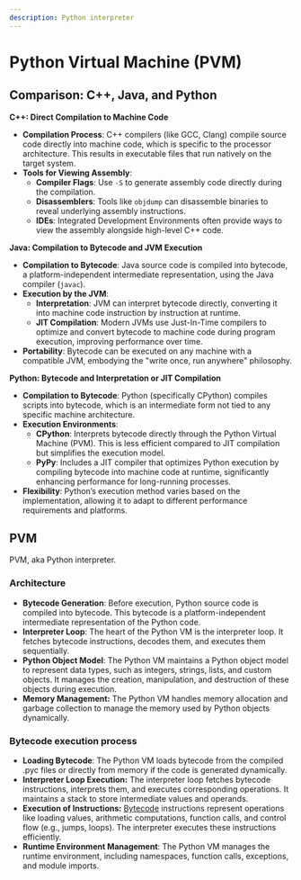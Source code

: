 ```yaml
---
description: Python interpreter
---
```


# Python Virtual Machine (PVM)

## Comparison: C++, Java, and Python

**C++: Direct Compilation to Machine Code**

* **Compilation Process**: C++ compilers (like GCC, Clang) compile source code directly into machine code, which is specific to the processor architecture. This results in executable files that run natively on the target system.
* **Tools for Viewing Assembly**:
  * **Compiler Flags**: Use `-S` to generate assembly code directly during the compilation.
  * **Disassemblers**: Tools like `objdump` can disassemble binaries to reveal underlying assembly instructions.
  * **IDEs**: Integrated Development Environments often provide ways to view the assembly alongside high-level C++ code.

**Java: Compilation to Bytecode and JVM Execution**

* **Compilation to Bytecode**: Java source code is compiled into bytecode, a platform-independent intermediate representation, using the Java compiler (`javac`).
* **Execution by the JVM**:
  * **Interpretation**: JVM can interpret bytecode directly, converting it into machine code instruction by instruction at runtime.
  * **JIT Compilation**: Modern JVMs use Just-In-Time compilers to optimize and convert bytecode to machine code during program execution, improving performance over time.
* **Portability**: Bytecode can be executed on any machine with a compatible JVM, embodying the "write once, run anywhere" philosophy.

**Python: Bytecode and Interpretation or JIT Compilation**

* **Compilation to Bytecode**: Python (specifically CPython) compiles scripts into bytecode, which is an intermediate form not tied to any specific machine architecture.
* **Execution Environments**:
  * **CPython**: Interprets bytecode directly through the Python Virtual Machine (PVM). This is less efficient compared to JIT compilation but simplifies the execution model.
  * **PyPy**: Includes a JIT compiler that optimizes Python execution by compiling bytecode into machine code at runtime, significantly enhancing performance for long-running processes.
* **Flexibility**: Python’s execution method varies based on the implementation, allowing it to adapt to different performance requirements and platforms.

## PVM

PVM, aka Python interpreter.

### Architecture

* **Bytecode Generation**: Before execution, Python source code is compiled into bytecode. This bytecode is a platform-independent intermediate representation of the Python code.
* **Interpreter Loop**: The heart of the Python VM is the interpreter loop. It fetches bytecode instructions, decodes them, and executes them sequentially.
* **Python Object Model**: The Python VM maintains a Python object model to represent data types, such as integers, strings, lists, and custom objects. It manages the creation, manipulation, and destruction of these objects during execution.
* **Memory Management:** The Python VM handles memory allocation and garbage collection to manage the memory used by Python objects dynamically.

### Bytecode execution process

* **Loading Bytecode**: The Python VM loads bytecode from the compiled .pyc files or directly from memory if the code is generated dynamically.
* **Interpreter Loop Execution:** The interpreter loop fetches bytecode instructions, interprets them, and executes corresponding operations. It maintains a stack to store intermediate values and operands.
* **Execution of Instructions:** [Bytecode](https://www.geeksforgeeks.org/difference-between-byte-code-and-machine-code/) instructions represent operations like loading values, arithmetic computations, function calls, and control flow (e.g., jumps, loops). The interpreter executes these instructions efficiently.
* **Runtime Environment Management**: The Python VM manages the runtime environment, including namespaces, function calls, exceptions, and module imports.
